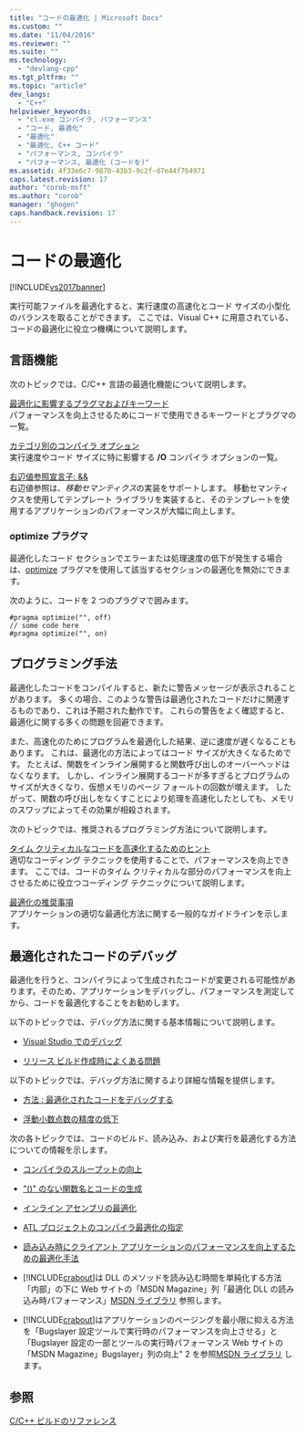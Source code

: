 ```yaml
---
title: "コードの最適化 | Microsoft Docs"
ms.custom: ""
ms.date: "11/04/2016"
ms.reviewer: ""
ms.suite: ""
ms.technology: 
  - "devlang-cpp"
ms.tgt_pltfrm: ""
ms.topic: "article"
dev_langs: 
  - "C++"
helpviewer_keywords: 
  - "cl.exe コンパイラ, パフォーマンス"
  - "コード, 最適化"
  - "最適化"
  - "最適化, C++ コード"
  - "パフォーマンス, コンパイラ"
  - "パフォーマンス, 最適化 (コードを)"
ms.assetid: 4f33e6c7-9870-43b3-9c2f-d7e44f764971
caps.latest.revision: 17
author: "corob-msft"
ms.author: "corob"
manager: "ghogen"
caps.handback.revision: 17
---
```

# コードの最適化
[!INCLUDE[vs2017banner](../../assembler/inline/includes/vs2017banner.md)]

実行可能ファイルを最適化すると、実行速度の高速化とコード サイズの小型化のバランスを取ることができます。  ここでは、Visual C\+\+ に用意されている、コードの最適化に役立つ機構について説明します。  
  
## 言語機能  
 次のトピックでは、C\/C\+\+ 言語の最適化機能について説明します。  
  
 [最適化に影響するプラグマおよびキーワード](../../build/reference/optimization-pragmas-and-keywords.md)  
 パフォーマンスを向上させるためにコードで使用できるキーワードとプラグマの一覧。  
  
 [カテゴリ別のコンパイラ オプション](../../build/reference/compiler-options-listed-by-category.md)  
 実行速度やコード サイズに特に影響する **\/O** コンパイラ オプションの一覧。  
  
 [右辺値参照宣言子: &&](../../cpp/rvalue-reference-declarator-amp-amp.md)  
 右辺値参照は、*移動セマンティクス*の実装をサポートします。  移動セマンティクスを使用してテンプレート ライブラリを実装すると、そのテンプレートを使用するアプリケーションのパフォーマンスが大幅に向上します。  
  
### optimize プラグマ  
 最適化したコード セクションでエラーまたは処理速度の低下が発生する場合は、[optimize](../../preprocessor/optimize.md) プラグマを使用して該当するセクションの最適化を無効にできます。  
  
 次のように、コードを 2 つのプラグマで囲みます。  
  
```  
#pragma optimize("", off)  
// some code here   
#pragma optimize("", on)  
```  
  
## プログラミング手法  
 最適化したコードをコンパイルすると、新たに警告メッセージが表示されることがあります。  多くの場合、このような警告は最適化されたコードだけに関連するものであり、これは予期された動作です。  これらの警告をよく確認すると、最適化に関する多くの問題を回避できます。  
  
 また、高速化のためにプログラムを最適化した結果、逆に速度が遅くなることもあります。  これは、最適化の方法によってはコード サイズが大きくなるためです。  たとえば、関数をインライン展開すると関数呼び出しのオーバーヘッドはなくなります。  しかし、インライン展開するコードが多すぎるとプログラムのサイズが大きくなり、仮想メモリのページ フォールトの回数が増えます。  したがって、関数の呼び出しをなくすことにより処理を高速化したとしても、メモリのスワップによってその効果が相殺されます。  
  
 次のトピックでは、推奨されるプログラミング方法について説明します。  
  
 [タイム クリティカルなコードを高速化するためのヒント](../../build/reference/tips-for-improving-time-critical-code.md)  
 適切なコーディング テクニックを使用することで、パフォーマンスを向上できます。  ここでは、コードのタイム クリティカルな部分のパフォーマンスを向上させるために役立つコーディング テクニックについて説明します。  
  
 [最適化の推奨事項](../../build/reference/optimization-best-practices.md)  
 アプリケーションの適切な最適化方法に関する一般的なガイドラインを示します。  
  
## 最適化されたコードのデバッグ  
 最適化を行うと、コンパイラによって生成されたコードが変更される可能性があります。そのため、アプリケーションをデバッグし、パフォーマンスを測定してから、コードを最適化することをお勧めします。  
  
 以下のトピックでは、デバッグ方法に関する基本情報について説明します。  
  
-   [Visual Studio でのデバッグ](../Topic/Debugging%20in%20Visual%20Studio.md)  
  
-   [リリース ビルド作成時によくある問題](../../build/reference/common-problems-when-creating-a-release-build.md)  
  
 以下のトピックでは、デバッグ方法に関するより詳細な情報を提供します。  
  
-   [方法 : 最適化されたコードをデバッグする](../Topic/How%20to:%20Debug%20Optimized%20Code.md)  
  
-   [浮動小数点数の精度の低下](../../build/reference/why-floating-point-numbers-may-lose-precision.md)  
  
 次の各トピックでは、コードのビルド、読み込み、および実行を最適化する方法についての情報を示します。  
  
-   [コンパイラのスループットの向上](../../build/reference/improving-compiler-throughput.md)  
  
-   ["\(\)" のない関数名とコードの生成](../Topic/Using%20Function%20Name%20Without%20\(\)%20Produces%20No%20Code.md)  
  
-   [インライン アセンブリの最適化](../../assembler/inline/optimizing-inline-assembly.md)  
  
-   [ATL プロジェクトのコンパイラ最適化の指定](../../atl/reference/specifying-compiler-optimization-for-an-atl-project.md)  
  
-   [読み込み時にクライアント アプリケーションのパフォーマンスを向上するための最適化手法](../../build/what-optimization-techniques-should-i-use.md)  
  
-   [!INCLUDE[crabout](../Token/crabout_md.md)]は DLL のメソッドを読み込む時間を単純化する方法「内部」の下に Web サイトの「MSDN Magazine」列「最適化 DLL の読み込み時パフォーマンス」[MSDN ライブラリ](http://go.microsoft.com/fwlink/?linkid=556) 参照します。  
  
-   [!INCLUDE[crabout](../Token/crabout_md.md)]はアプリケーションのページングを最小限に抑える方法を「Bugslayer 設定ツールで実行時のパフォーマンスを向上させる」と「Bugslayer 設定の一部とツールの実行時パフォーマンス Web サイトの「MSDN Magazine」Bugslayer」列の向上" 2 を参照[MSDN ライブラリ](http://go.microsoft.com/fwlink/?linkid=556) します。  
  
## 参照  
 [C\/C\+\+ ビルドのリファレンス](../Topic/C-C++%20Building%20Reference.md)
